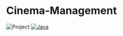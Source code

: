 # Cinema-Management
![Project](https://img.shields.io/badge/University-Project-2F77DF?labelColor=679EEE&style=for-the-badge)
[![Java](https://img.shields.io/badge/-Java-ea2d2f?style=flat-square&logo=Java&logoColor=ffffff)](https://www.java.com)
